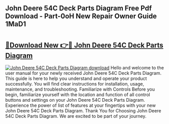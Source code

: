 ## John Deere 54C Deck Parts Diagram Free Pdf Download - Part-0oH New Repair Owner Guide 1MaD1

# <h2><a href="http://dfn9dti.blite.top/?on=John+Deere+54C+Deck+Parts+Diagram">🔗Download New 👉🔴 John Deere 54C Deck Parts Diagram</a></h2>

[![John Deere 54C Deck Parts Diagram download](https://i.imgur.com/lujVjoI.png)](http://dfn9dti.blite.top/?on=John+Deere+54C+Deck+Parts+Diagram)
Hello and welcome to the user manual for your newly received John Deere 54C Deck Parts Diagram. This guide is here to help you understand and operate your product successfully. You will find clear instructions for installation, usage, maintenance, and troubleshooting. Familiarize with Controls Before you begin, familiarize yourself with the location and function of all control buttons and settings on your John Deere 54C Deck Parts Diagram. Experience the power of list of features at your fingertips with your new John Deere 54C Deck Parts Diagram. Thank You for Choosing John Deere 54C Deck Parts Diagram. We are excited to be part of your journey.
